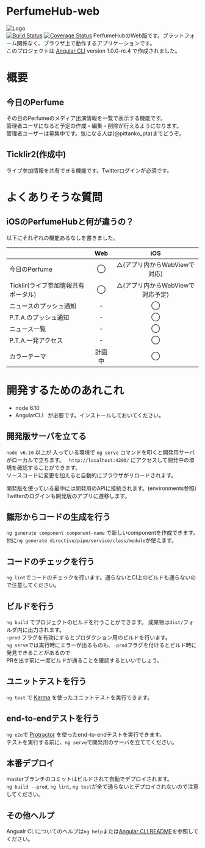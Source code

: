 # PerfumeHub-web  
![Logo](https://app.pittankopta.net/pta/info/img/perfumehub-icon.png)  
[![Build Status](https://travis-ci.org/Pittan/PerfumeHub-web.svg?branch=master)](https://travis-ci.org/Pittan/PerfumeHub-web)
[![Coverage Status](https://coveralls.io/repos/github/Pittan/PerfumeHub-web/badge.svg?branch=master)](https://coveralls.io/github/Pittan/PerfumeHub-web?branch=master)
PerfumeHubのWeb版です。プラットフォーム関係なく、ブラウザ上で動作するアプリケーションです。  
このプロジェクトは [Angular CLI](https://github.com/angular/angular-cli) version 1.0.0-rc.4 で作成されました。

# 概要
## 今日のPerfume
その日のPerfumeのメディア出演情報を一覧で表示する機能です。  
管理者ユーザになると予定の作成・編集・削除が行えるようになります。  
管理者ユーザーは募集中です。気になる人は(@pittanko_pta)までどうぞ。  

## Ticklir2(作成中)
ライブ参加情報を共有できる機能です。Twitterログインが必須です。

# よくありそうな質問
## iOSのPerfumeHubと何が違うの？
以下にそれぞれの機能あるなしを書きました。

|  | Web | iOS |
|---|:---:|:---:|
| 今日のPerfume | ◯ | △(アプリ内からWebViewで対応) |
| Ticklir(ライブ参加情報共有ポータル) | ◯ | △(アプリ内からWebViewで対応予定) |
| ニュースのプッシュ通知 | - | ◯ |
| P.T.A.のプッシュ通知 | - | ◯ |
| ニュース一覧 | - | ◯ |
| P.T.A.一発アクセス | - | ◯ |
| カラーテーマ | 計画中 | ◯ |

# 開発するためのあれこれ
* node 6.10  
* AngularCLI  
が必要です。インストールしておいてください。

## 開発版サーバを立てる
`node v6.10` 以上が 入っている環境で `ng serve` コマンドを叩くと開発用サーバがローカルで立ちます。  
`http://localhost:4200/` にアクセスして開発中の環境を確認することができます。     
ソースコードに変更を加えると自動的にブラウザがリロードされます。  

開発版を使っている最中には開発用のAPIに接続されます。(environments参照)  
Twitterのログインも開発版のアプリに遷移します。  

## 雛形からコードの生成を行う
`ng generate component component-name` で新しいcomponentを作成できます。  
他に`ng generate directive/pipe/service/class/module`が使えます。  

## コードのチェックを行う
`ng lint`でコードのチェックを行います。通らないとCI上のビルドも通らないので注意してください。

## ビルドを行う
`ng build` でプロジェクトのビルドを行うことができます。 成果物は`dist/`フォルダ内に出力されます。  
`-prod` フラグを有効にするとプロダクション用のビルドを行います。  
`ng serve`では実行時にエラーが出るものも、`-prod`フラグを付けるとビルド時に発見できることがあるので  
PRを出す前に一度ビルドが通ることを確認するといいでしょう。  

## ユニットテストを行う
`ng test` で [Karma](https://karma-runner.github.io) を使ったユニットテストを実行できます。

## end-to-endテストを行う
`ng e2e`で [Protractor](http://www.protractortest.org/) を使ったend-to-endテストを実行できます。  
テストを実行する前に、`ng serve`で開発用のサーバを立ててください。

## 本番デプロイ
masterブランチのコミットはビルドされて自動でデプロイされます。  
`ng build --prod`, `ng lint`, `ng test`が全て通らないとデプロイされないので注意してください。 

## その他ヘルプ
Angualr CLIについてのヘルプは`ng help`または[Angular CLI README](https://github.com/angular/angular-cli/blob/master/README.md)を参照してください。

